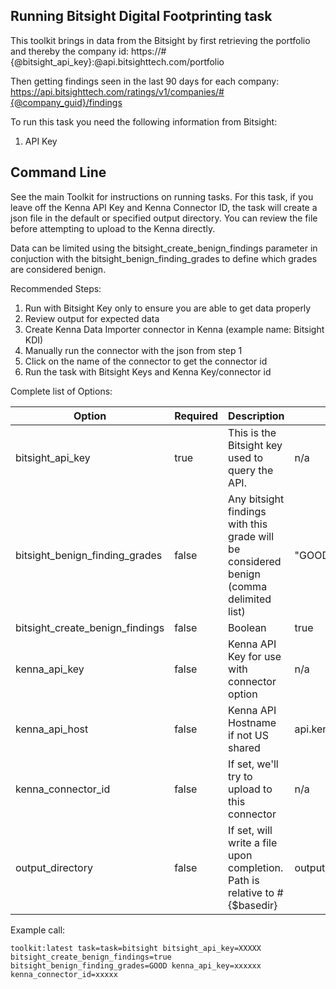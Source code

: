 ## Running Bitsight Digital Footprinting task 

This toolkit brings in data from the Bitsight by first retrieving the portfolio and thereby the company id: 
https://#{@bitsight_api_key}:@api.bitsighttech.com/portfolio

Then getting findings seen in the last 90 days for each company:
https://api.bitsighttech.com/ratings/v1/companies/#{@company_guid}/findings

To run this task you need the following information from Bitsight: 

1. API Key

## Command Line

See the main Toolkit for instructions on running tasks. For this task, if you leave off the Kenna API Key and Kenna Connector ID, the task will create a json file in the default or specified output directory. You can review the file before attempting to upload to the Kenna directly.

Data can be limited using the bitsight_create_benign_findings parameter in conjuction with the bitsight_benign_finding_grades to define which grades are considered benign. 

Recommended Steps: 

1. Run with Bitsight Key only to ensure you are able to get data properly
1. Review output for expected data
1. Create Kenna Data Importer connector in Kenna (example name: Bitsight KDI) 
1. Manually run the connector with the json from step 1 
1. Click on the name of the connector to get the connector id
1. Run the task with Bitsight Keys and Kenna Key/connector id



Complete list of Options:

| Option | Required | Description | default |
| --- | --- | --- | --- |
| bitsight_api_key | true | This is the Bitsight key used to query the API.| n/a |
| bitsight_benign_finding_grades | false | Any bitsight findings with this grade will be considered benign (comma delimited list) | "GOOD, NEUTRAL" |
| bitsight_create_benign_findings | false | Boolean | true |
| kenna_api_key | false | Kenna API Key for use with connector option | n/a |
| kenna_api_host | false | Kenna API Hostname if not US shared | api.kennasecurity.com |
| kenna_connector_id | false | If set, we'll try to upload to this connector | n/a |
| output_directory | false | If set, will write a file upon completion. Path is relative to #{$basedir} | output/riskiq |

Example call: 

    toolkit:latest task=task=bitsight bitsight_api_key=XXXXX bitsight_create_benign_findings=true bitsight_benign_finding_grades=GOOD kenna_api_key=xxxxxx kenna_connector_id=xxxxx 
